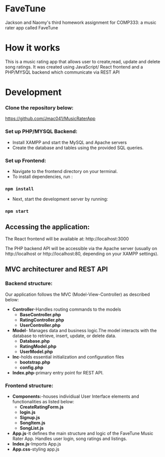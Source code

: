 # FaveTune
Jackson and Naomy's third homework assignment for COMP333: a music rater app called FaveTune 

# How it works
This is a music rating app that allows user to create,read, update and delete song ratings. It was created using JavaScript/ React frontend  and a PHP/MYSQL backend which communicate via REST API

# Development

### Clone the repository below: 
https://github.com/Jmac041/MusicRaterApp

### Set up PHP/MYSQL Backend:

- Install XAMPP and start the MySQL and Apache servers
- Create the database and tables using the provided SQL queries.

### Set up Frontend:
- Navigate to the frontend directory on your terminal.
-  To install dependencies, run :
### `npm install`
- Next, start the development server by running:
### `npm start`
## Accessing the application:

The React frontend will be available at: http://localhost:3000 <br>

The PHP backend API will be accessible via the Apache server (usually on http://localhost or http://localhost:80, depending on your XAMPP settings).

## MVC architecturer and REST API

### Backend structure:
Our application follows the MVC (Model-View-Controller)  as described below:<br>
- **Controller**-Handles routing commands to the models
    * **BaseController.php**
    * **RatingController.php**
    * **UserController.php**
- **Model**- Manages data and business logic.The model interacts with the database to retrieve, insert, update, or delete data.
    * **Database.php**
    * **RatingModel.php**
    * **UserModel.php**
- **Inc**-holds essential initialization and configuration files
    * **bootstrap.php**
    * **config.php**
- **Index.php**-primary entry point for REST API.

### Frontend structure:
- **Components:**-houses individiual User Interface elements and functionalities as listed below:
    * **CreateRatingForm.js**
    * **login.js**
    * **Signup.js**
    * **SongItem.js**
    * **SongList.js**
- **App.js**-It defines the main structure and logic of the FaveTune Music Rater App. Handles user login, song ratings and listings.
- **Index.js**-Imports App.js
- **App.css**-styling app.js
        

 



